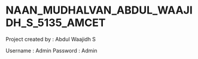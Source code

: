 # NAAN_MUDHALVAN_ABDUL_WAAJIDH_S_5135_AMCET

Project created by : Abdul Waajidh S

Username : Admin
Password : Admin
